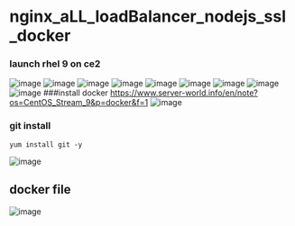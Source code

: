 # nginx_aLL_loadBalancer_nodejs_ssl_docker
### launch rhel 9 on ce2
![image](https://user-images.githubusercontent.com/40553867/206892222-a178c37d-25ca-4cbd-a3ce-254aac835c97.png)
![image](https://user-images.githubusercontent.com/40553867/206892240-6620ec3a-6fbd-420b-8b9b-d3f7b498cd4c.png)
![image](https://user-images.githubusercontent.com/40553867/206892255-ed39be9f-a462-42ab-9ea0-f94a8368de8b.png)
![image](https://user-images.githubusercontent.com/40553867/206892260-eafc8cb2-9565-4d76-9a13-e186b3e56433.png)
![image](https://user-images.githubusercontent.com/40553867/206892266-89fc7c56-2667-4b97-bd53-4ccad29560d9.png)
![image](https://user-images.githubusercontent.com/40553867/206892274-c3b48947-c73c-474a-8c18-082d69b09183.png)
![image](https://user-images.githubusercontent.com/40553867/206892292-9ee2b5b0-33d5-4631-ad68-2567c6a88020.png)
![image](https://user-images.githubusercontent.com/40553867/206892307-581e34bf-7dd9-4ab5-9b1e-befb04ffe295.png)
![image](https://user-images.githubusercontent.com/40553867/206892330-8f3281fa-acde-4df5-b3ae-38241daeee39.png)
###install docker 
https://www.server-world.info/en/note?os=CentOS_Stream_9&p=docker&f=1
![image](https://user-images.githubusercontent.com/40553867/206893422-c23fb4d5-de04-4d20-8684-db82a7589905.png)
### git install 
```
yum install git -y
```
![image](https://user-images.githubusercontent.com/40553867/206893761-8adf2b5e-01a6-40a2-9a4c-7a009f01ee79.png)
## docker file
![image](https://user-images.githubusercontent.com/40553867/206894067-dafce5ea-c137-469c-96f9-c526f216bd11.png)
